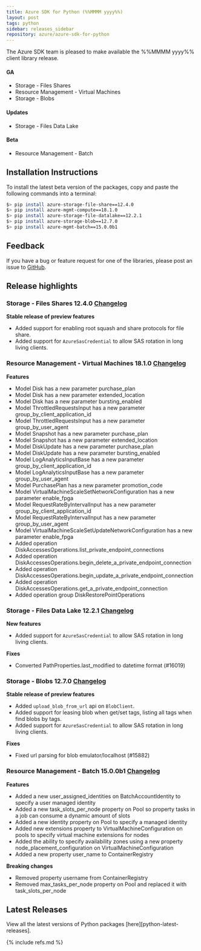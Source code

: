 ```yaml
---
title: Azure SDK for Python (%%MMMM yyyy%%)
layout: post
tags: python
sidebar: releases_sidebar
repository: azure/azure-sdk-for-python
---
```


<!--
azure-storage-file-share:12.4.0
azure-mgmt-compute:18.1.0
azure-storage-file-datalake:12.2.1
azure-storage-blob:12.7.0
azure-mgmt-batch:15.0.0b1

[pattern]: # (${PackageName}:${PackageVersion})
-->

The Azure SDK team is pleased to make available the %%MMMM yyyy%% client library release.

#### GA
- Storage - Files Shares
- Resource Management - Virtual Machines
- Storage - Blobs

[pattern.ga]: # (- ${PackageFriendlyName})

#### Updates
- Storage - Files Data Lake

[pattern.patch]: # (- ${PackageFriendlyName})

#### Beta
- Resource Management - Batch

[pattern.beta]: # (- ${PackageFriendlyName})

## Installation Instructions

To install the latest beta version of the packages, copy and paste the following commands into a terminal:

```bash
$> pip install azure-storage-file-share==12.4.0
$> pip install azure-mgmt-compute==18.1.0
$> pip install azure-storage-file-datalake==12.2.1
$> pip install azure-storage-blob==12.7.0
$> pip install azure-mgmt-batch==15.0.0b1

```

[pattern]: # ($> pip install ${PackageName}==${PackageVersion})

## Feedback

If you have a bug or feature request for one of the libraries, please post an issue to [GitHub](https://github.com/azure/azure-sdk-for-python/issues).

## Release highlights
### Storage - Files Shares 12.4.0 [Changelog](https://github.com/Azure/azure-sdk-for-/blob/azure-storage-file-share_12.4.0/sdk/storage/azure-storage-file-share/CHANGELOG.md#1240-2021-01-13)
**Stable release of preview features**
- Added support for enabling root squash and share protocols for file share.
- Added support for `AzureSasCredential` to allow SAS rotation in long living clients.

### Resource Management - Virtual Machines 18.1.0 [Changelog](https://github.com/Azure/azure-sdk-for-/blob/azure-mgmt-compute_18.1.0/sdk/compute/azure-mgmt-compute/CHANGELOG.md#1810-2021-01-19)
**Features**
  - Model Disk has a new parameter purchase_plan
  - Model Disk has a new parameter extended_location
  - Model Disk has a new parameter bursting_enabled
  - Model ThrottledRequestsInput has a new parameter group_by_client_application_id
  - Model ThrottledRequestsInput has a new parameter group_by_user_agent
  - Model Snapshot has a new parameter purchase_plan
  - Model Snapshot has a new parameter extended_location
  - Model DiskUpdate has a new parameter purchase_plan
  - Model DiskUpdate has a new parameter bursting_enabled
  - Model LogAnalyticsInputBase has a new parameter group_by_client_application_id
  - Model LogAnalyticsInputBase has a new parameter group_by_user_agent
  - Model PurchasePlan has a new parameter promotion_code
  - Model VirtualMachineScaleSetNetworkConfiguration has a new parameter enable_fpga
  - Model RequestRateByIntervalInput has a new parameter group_by_client_application_id
  - Model RequestRateByIntervalInput has a new parameter group_by_user_agent
  - Model VirtualMachineScaleSetUpdateNetworkConfiguration has a new parameter enable_fpga
  - Added operation DiskAccessesOperations.list_private_endpoint_connections
  - Added operation DiskAccessesOperations.begin_delete_a_private_endpoint_connection
  - Added operation DiskAccessesOperations.begin_update_a_private_endpoint_connection
  - Added operation DiskAccessesOperations.get_a_private_endpoint_connection
  - Added operation group DiskRestorePointOperations

### Storage - Files Data Lake 12.2.1 [Changelog](https://github.com/Azure/azure-sdk-for-/blob/azure-storage-file-datalake_12.2.1/sdk/storage/azure-storage-file-datalake/CHANGELOG.md#1221-2021-01-13)
**New features**
- Added support for `AzureSasCredential` to allow SAS rotation in long living clients.

**Fixes**
- Converted PathProperties.last_modified to datetime format (#16019)

### Storage - Blobs 12.7.0 [Changelog](https://github.com/Azure/azure-sdk-for-/blob/azure-storage-blob_12.7.0/sdk/storage/azure-storage-blob/CHANGELOG.md#1270-2021-01-13)
**Stable release of preview features**
- Added `upload_blob_from_url` api on `BlobClient`.
- Added support for leasing blob when get/set tags, listing all tags when find blobs by tags.
- Added support for `AzureSasCredential` to allow SAS rotation in long living clients.

**Fixes**
- Fixed url parsing for blob emulator/localhost (#15882)

### Resource Management - Batch 15.0.0b1 [Changelog](https://github.com/Azure/azure-sdk-for-/blob/azure-mgmt-batch_15.0.0b1/sdk/batch/azure-mgmt-batch/CHANGELOG.md#1500b1-2021-01-28)
**Features**

  - Added a new user_assigned_identities on BatchAccountIdentity to specify a user managed identity
  - Added a new task_slots_per_node property on Pool so property tasks in a job can consume a dynamic amount of slots
  - Added a new identity property on Pool to specify a managed identity
  - Added new extensions property to VirtualMachineConfiguration on pools to specify virtual machine extensions for nodes
  - Added the ability to specify availability zones using a new property node_placement_configuration on VirtualMachineConfiguration
  - Added a new property user_name to ContainerRegistry

**Breaking changes**

  - Removed property username from ContainerRegistry
  - Removed max_tasks_per_node property on Pool and replaced it with task_slots_per_node

[pattern]: # (### ${PackageFriendlyName} ${PackageVersion} [Changelog]${ChangelogUrl}`n${HighlightsBody}`n)

## Latest Releases

View all the latest versions of Python packages [here][python-latest-releases].

{% include refs.md %}
